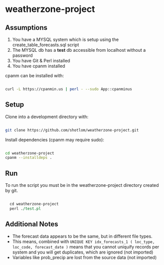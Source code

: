 # weatherzone-project

## Assumptions

1. You have a MYSQL system which is setup using the create_table_forecasts.sql script
2. The MYSQL db has a **test** db accessible from localhost without a password
3. You have Git & Perl installed
4. You have cpanm installed

cpanm can be installed with:

```bash

curl -L https://cpanmin.us | perl - --sudo App::cpanminus

```

## Setup

Clone into a development directory with:

```bash

git clone https://github.com/shotlom/weatherzone-project.git

```

Install dependencies (cpanm may require sudo):

```bash

cd weatherzone-project
cpanm --installdeps .

```

## Run

To run the script you must be in the weatherzone-project directory created by git.

```perl

  cd weatherzone-project
  perl ./test.pl

```
## Additional Notes

* The forecast data appears to be the same, but in different file types.
* This means, combined with ```UNIQUE KEY idx_forecasts_1 ( loc_type, loc_code, forecast_date )``` means that you cannot uniquify records per system and you will get duplicates, which are ignored (not imported)
* Variables like prob_precip are lost from the source data (not imported)
